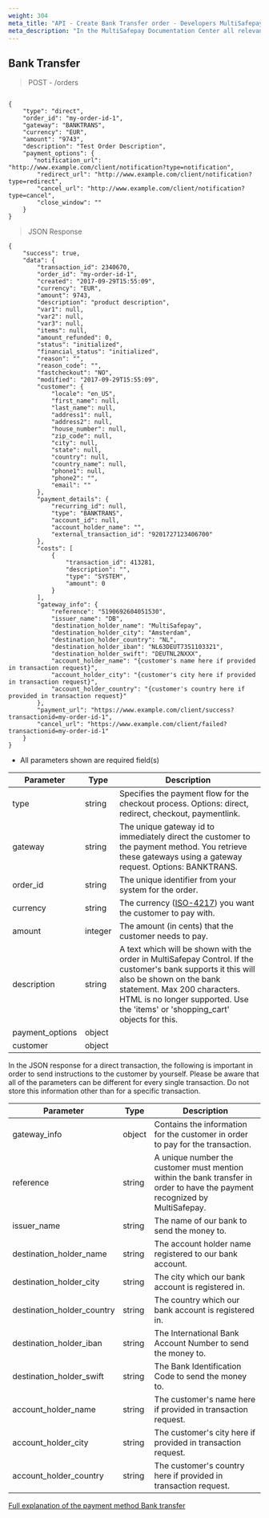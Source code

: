 ```yaml
---
weight: 304
meta_title: "API - Create Bank Transfer order - Developers MultiSafepay"
meta_description: "In the MultiSafepay Documentation Center all relevant information regarding our Plugins and API. As well as Support pages for Payment Method, Tools and General Questions. You can also find the contact details of our Support Team and Integration Team."
---
```


## Bank Transfer


> POST - /orders

```shell

{
    "type": "direct",
    "order_id": "my-order-id-1",
    "gateway": "BANKTRANS",
    "currency": "EUR",
    "amount": "9743",
    "description": "Test Order Description",
    "payment_options": {
       "notification_url": "http://www.example.com/client/notification?type=notification",
        "redirect_url": "http://www.example.com/client/notification?type=redirect",
        "cancel_url": "http://www.example.com/client/notification?type=cancel", 
        "close_window": ""
    }
}
```

> JSON Response 

```shell
{
    "success": true,
    "data": {
        "transaction_id": 2340670,
        "order_id": "my-order-id-1",
        "created": "2017-09-29T15:55:09",
        "currency": "EUR",
        "amount": 9743,
        "description": "product description",
        "var1": null,
        "var2": null,
        "var3": null,
        "items": null,
        "amount_refunded": 0,
        "status": "initialized",
        "financial_status": "initialized",
        "reason": "",
        "reason_code": "",
        "fastcheckout": "NO",
        "modified": "2017-09-29T15:55:09",
        "customer": {
            "locale": "en_US",
            "first_name": null,
            "last_name": null,
            "address1": null,
            "address2": null,
            "house_number": null,
            "zip_code": null,
            "city": null,
            "state": null,
            "country": null,
            "country_name": null,
            "phone1": null,
            "phone2": "",
            "email": ""
        },
        "payment_details": {
            "recurring_id": null,
            "type": "BANKTRANS",
            "account_id": null,
            "account_holder_name": "",
            "external_transaction_id": "9201727123406700"
        },
        "costs": [
            {
                "transaction_id": 413281,
                "description": "",
                "type": "SYSTEM",
                "amount": 0
            }
        ],
        "gateway_info": {
            "reference": "5190692604051530",
            "issuer_name": "DB",
            "destination_holder_name": "MultiSafepay",
            "destination_holder_city": "Amsterdam",
            "destination_holder_country": "NL",
            "destination_holder_iban": "NL63DEUT7351103321",
            "destination_holder_swift": "DEUTNL2NXXX",
            "account_holder_name": "{customer's name here if provided in transaction request}",
            "account_holder_city": "{customer's city here if provided in transaction request}",
            "account_holder_country": "{customer's country here if provided in transaction request}"
        },
        "payment_url": "https://www.example.com/client/success?transactionid=my-order-id-1",
        "cancel_url": "https://www.example.com/client/failed?transactionid=my-order-id-1"
    }
}
```

* All parameters shown are required field(s)

| Parameter                      | Type     | Description                                                                              |
|--------------------------------|----------|------------------------------------------------------------------------------------------|
| type                           | string | Specifies the payment flow for the checkout process. Options: direct, redirect, checkout, paymentlink. |
| gateway                        | string | The unique gateway id to immediately direct the customer to the payment method. You retrieve these gateways using a gateway request. Options: BANKTRANS. |
| order_id                       | string | The unique identifier from your system for the order.                                    |
| currency                       | string | The currency ([ISO-4217](https://www.iso.org/iso-4217-currency-codes.html)) you want the customer to pay with. |
| amount                         | integer | The amount (in cents) that the customer needs to pay.                                    |
| description                    | string | A text which will be shown with the order in MultiSafepay Control. If the customer's bank supports it this will also be shown on the bank statement. Max 200 characters. HTML is no longer supported. Use the 'items' or 'shopping_cart' objects for this. |
| payment_options                | object |                       |
| customer                       | object |                          |

In the JSON response for a direct transaction, the following is important in order to send instructions to the customer by yourself. Please be aware that all of the parameters can be different for every single transaction. Do not store this information other than for a specific transaction.

| Parameter                  | Type     | Description                                                                                  |
|----------------------------|----------|----------------------------------------------------------------------------------------------|
| gateway_info               | object | Contains the information for the customer in order to pay for the transaction.               |
| reference                  | string | A unique number the customer must mention within the bank transfer in order to have the payment recognized by MultiSafepay. |
| issuer_name                | string | The name of our bank to send the money to.                                                   |
| destination_holder_name    | string | The account holder name registered to our bank account.                                      |
| destination_holder_city    | string | The city which our bank account is registered in.                                            |
| destination_holder_country | string | The country which our bank account is registered in.                                         |
| destination_holder_iban    | string | The International Bank Account Number to send the money to.                                  |
| destination_holder_swift   | string | The Bank Identification Code to send the money to.                                           |
| account_holder_name        | string | The customer's name here if provided in transaction request.                                 |
| account_holder_city        | string | The customer's city here if provided in transaction request.                                 |
| account_holder_country     | string | The customer's country here if provided in transaction request.                              |


[Full explanation of the payment method Bank transfer](/payment-methods/bank-transfer/)